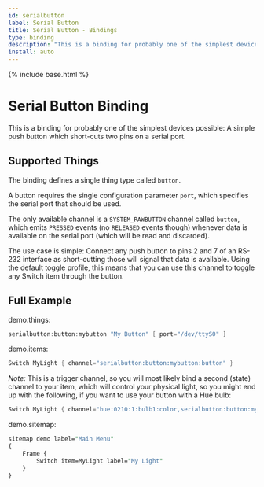 ```yaml
---
id: serialbutton
label: Serial Button
title: Serial Button - Bindings
type: binding
description: "This is a binding for probably one of the simplest devices possible: A simple push button which short-cuts two pins on a serial port."
install: auto
---
```


<!-- Attention authors: Do not edit directly. Please add your changes to the appropriate source repository -->

{% include base.html %}

# Serial Button Binding

This is a binding for probably one of the simplest devices possible: A simple push button which short-cuts two pins on a serial port.

## Supported Things

The binding defines a single thing type called `button`.

A button requires the single configuration parameter `port`, which specifies the serial port that should be used.

The only available channel is a `SYSTEM_RAWBUTTON` channel called `button`, which emits `PRESSED` events (no `RELEASED` events though) whenever data is available on the serial port (which will be read and discarded).

The use case is simple: Connect any push button to pins 2 and 7 of an RS-232 interface as short-cutting those will signal that data is available.
Using the default toggle profile, this means that you can use this channel to toggle any Switch item through the button.

## Full Example

demo.things:

```java
serialbutton:button:mybutton "My Button" [ port="/dev/ttyS0" ]
```

demo.items:

```java
Switch MyLight { channel="serialbutton:button:mybutton:button" }
```

_Note:_ This is a trigger channel, so you will most likely bind a second (state) channel to your item, which will control your physical light, so you might end up with the following, if you want to use your button with a Hue bulb:

```java
Switch MyLight { channel="hue:0210:1:bulb1:color,serialbutton:button:mybutton:button" }
```

demo.sitemap:

```perl
sitemap demo label="Main Menu"
{
    Frame {
        Switch item=MyLight label="My Light"
    }
}
```
